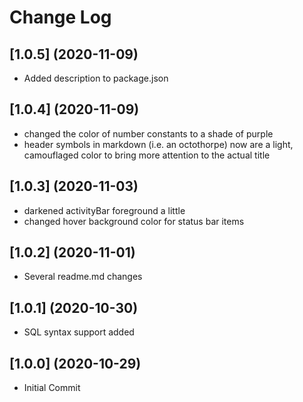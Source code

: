 # Change Log

## [1.0.5] (2020-11-09)
- Added description to package.json

## [1.0.4] (2020-11-09)
- changed the color of number constants to a shade of purple
- header symbols in markdown (i.e. an octothorpe) now are a light, camouflaged color to bring more attention to the actual title

## [1.0.3] (2020-11-03)
- darkened activityBar foreground a little
- changed hover background color for status bar items

## [1.0.2] (2020-11-01)
- Several readme.md changes

## [1.0.1] (2020-10-30)
- SQL syntax support added

## [1.0.0] (2020-10-29)
- Initial Commit